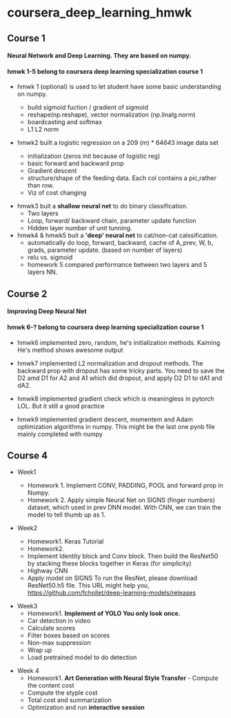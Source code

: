 # coursera_deep_learning_hmwk

## Course 1
#### Neural Network and Deep Learning. They are based on numpy. 
#### hmwk 1-5 belong to coursera deep learning specialization course 1
* hmwk 1 (optional) is used to let student have some basic understanding on numpy.
  - build sigmoid fuction / gradient of sigmoid
  - reshape(np.reshape), vector normalization (np.linalg.norm)
  - boardcasting and softmax
  - L1 L2 norm
  
* hmwk2 built a logistic regression on a 209 (m) * 64*64*3 image data set 
  - initialization (zeros init because of logistic reg)
  - basic forward and backward prop
  - Gradient descent
  - structure/shape of the feeding data. Each col contains a pic,rather than row.
  - Viz of cost changing
  
- hmwk3 buit a **shallow neural net** to do binary classification.
  - Two layers
  - Loop, forward/ backward chain, parameter update function
  - Hidden layer number of unit tunning.
- hmwk4 & hmwk5 buit a **'deep' neural net** to cat/non-cat calssification.
  - automatically do loop, forward, backward, cache of A_prev, W, b, grads, parameter update. (based on number of layers)
  - relu vs. sigmoid
  - homework 5 compared performance between two layers and 5 layers NN.
  
## Course 2
#### Improving Deep Neural Net
#### hmwk 6-? belong to coursera deep learning specialization course 1
* hmwk6 implemented zero, random, he's initialization methods.  Kaiming He's method shows awesome output

* hmwk7 implemented L2 normalization and dropout methods. The backward prop with dropout has some tricky parts. You need to save the D2 amd D1 for A2 and A1 which did dropout, and apply D2 D1 to dA1 and dA2.

* hmwk8 implemented gradient check which is meaningless in pytorch LOL. But it still a good practice

* hmwk9 implemented gradient descent, momentem and Adam optimization algorithms in numpy. This might be the last one pynb file mainly completed with numpy



## Course 4
* Week1 
  - Homework 1. Implement CONV, PADDING, POOL and forward prop in Numpy.
  - Homework 2. Apply simple Neural Net on SIGNS (finger numbers) dataset, which used in prev DNN model.
            With CNN, we can train the model to tell thumb up as 1.
            
* Week2 
  - Homework1.  Keras Tutorial 
  - Homework2.  
   - Implement Identity block and Conv block. Then build the ResNet50 by stacking these blocks together in Keras (for simplicity)
    - Highway CNN
    - Apply model on SIGNS
To run the ResNet, please download ResNet50.h5 file.
This URL might help you, https://github.com/fchollet/deep-learning-models/releases

- Week3
  - Homework1. **Implement of YOLO You only look once.**
   - Car detection in video
   - Calculate scores
   - Filter boxes based on scores
   - Non-max suppression
   - Wrap up
   - Load pretrained model to do detection
       
* Week 4
  - Homework1. **Art Generation with Neural Style Transfer**
         - Compute the content cost
   - Compute the styple cost
   - Total cost and summarization
   - Optimization and run **interactive session**

  
